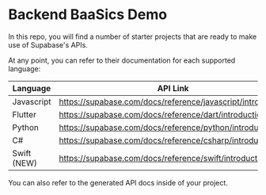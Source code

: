# Backend BaaSics Demo

In this repo, you will find a number of starter projects that are ready to make use of Supabase's APIs.

At any point, you can refer to their documentation for each supported language:

| Language | API Link |
|----------|----------|
| Javascript | https://supabase.com/docs/reference/javascript/introduction |
| Flutter | https://supabase.com/docs/reference/dart/introduction |
| Python | https://supabase.com/docs/reference/python/introduction |
| C# | https://supabase.com/docs/reference/csharp/introduction |
| Swift (NEW) | https://supabase.com/docs/reference/swift/introduction |

You can also refer to the generated API docs inside of your project.
